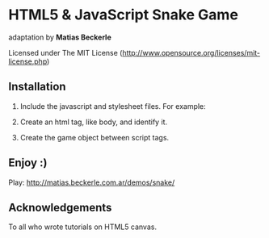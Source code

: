 # HTML5 & JavaScript Snake Game

adaptation by **Matias Beckerle**

Licensed under The MIT License (http://www.opensource.org/licenses/mit-license.php)

## Installation

1) Include the javascript and stylesheet files. For example:

    <link rel="stylesheet" href="css/main.css" type="text/css" />  
    <script src="js/snake.js"></script>

2) Create an html tag, like body, and identify it.

    <body id="body"></body>

3) Create the game object between script tags.

    <script type="text/javascript">
	var snake = new SnakeGame('body');
    </script>

## Enjoy :)

Play: http://matias.beckerle.com.ar/demos/snake/

## Acknowledgements

To all who wrote tutorials on HTML5 canvas.